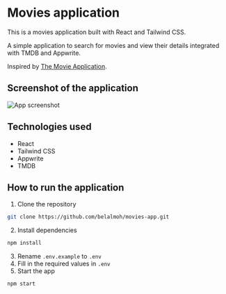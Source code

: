 # Movies application

This is a movies application built with React and Tailwind CSS.

A simple application to search for movies and view their details integrated with TMDB and Appwrite.

Inspired by [The Movie Application](https://github.com/adrianhajdin/react-movies/tree/main).

## Screenshot of the application
![App screenshot](app-screenshot.png)

## Technologies used
- React
- Tailwind CSS
- Appwrite
- TMDB

## How to run the application
1. Clone the repository
```bash
git clone https://github.com/belalmoh/movies-app.git
```
2. Install dependencies
```bash
npm install
```
3. Rename `.env.example` to `.env`
4. Fill in the required values in `.env`
5. Start the app
```bash
npm start
```
